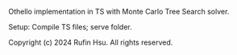 Othello implementation in TS with Monte Carlo Tree Search solver.

Setup:
Compile TS files; serve folder.

Copyright (c) 2024 Rufin Hsu. All rights reserved.
